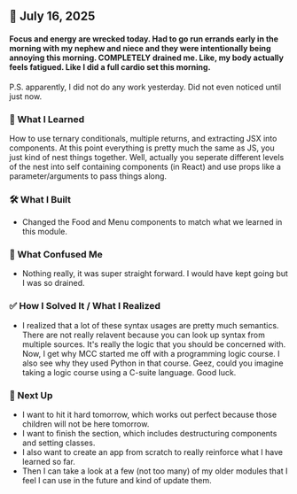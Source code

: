 ## 📅 July 16, 2025

#### Focus and energy are wrecked today. Had to go run errands early in the morning with my nephew and niece and they were intentionally being annoying this morning. COMPLETELY drained me. Like, my body actually feels fatigued. Like I did a full cardio set this morning.
P.S. apparently, I did not do any work yesterday. Did not even noticed until just now.

### 🧠 What I Learned
How to use ternary conditionals, multiple returns, and extracting JSX into components. At this point everything is 
pretty much the same as JS, you just kind of nest things together. Well, actually you seperate different levels of 
the nest into self containing components (in React) and use props like a parameter/arguments to pass things along.

### 🛠️ What I Built
- Changed the Food and Menu components to match what we learned in this module.

### 🧨 What Confused Me
- Nothing really, it was super straight forward. I would have kept going but I was so drained.

### ✅ How I Solved It / What I Realized
- I realized that a lot of these syntax usages are pretty much semantics. There are not really relavent because you can
look up syntax from multiple sources. It's really the logic that you should be concerned with. Now, I get why MCC started
me off with a programming logic course. I also see why they used Python in that course. Geez, could you imagine taking
a logic course using a C-suite language. Good luck.

### 📌 Next Up
- I want to hit it hard tomorrow, which works out perfect because those children will not be here tomorrow.
- I want to finish the section, which includes destructuring components and setting classes.
- I also want to create an app from scratch to really reinforce what I have learned so far.
- Then I can take a look at a few (not too many) of my older modules that I feel I can use in the future and kind of update them.
